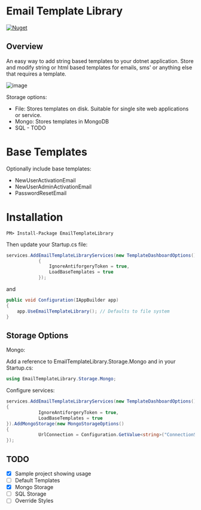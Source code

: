 # Email Template Library

[![Nuget](https://github.com/saliehendricks/EmailTemplateLibrary/actions/workflows/publish.yml/badge.svg)](https://github.com/saliehendricks/EmailTemplateLibrary/actions/workflows/publish.yml)

## Overview
An easy way to add string based templates to your dotnet application. Store and modify string or html based templates for emails, sms' or anything else that requires a template.

![image](https://user-images.githubusercontent.com/1830594/120047159-35d59200-c014-11eb-9448-88244a623027.png)

Storage options:
- File: Stores templates on disk. Suitable for single site web applications or service.
- Mongo: Stores templates in MongoDB
- SQL - TODO

# Base Templates
Optionally include base templates:
- NewUserActivationEmail
- NewUserAdminActivationEmail
- PasswordResetEmail

# Installation

```
PM> Install-Package EmailTemplateLibrary
```
Then update your Startup.cs file:

```cs
services.AddEmailTemplateLibraryServices(new TemplateDashboardOptions()
            {
                IgnoreAntiforgeryToken = true,
                LoadBaseTemplates = true
            });
```
and
```cs         
public void Configuration(IAppBuilder app)
{
    app.UseEmailTemplateLibrary(); // Defaults to file system
}
```

## Storage Options

Mongo:

Add a reference to EmailTemplateLibrary.Storage.Mongo and in your Startup.cs:
```cs
using EmailTemplateLibrary.Storage.Mongo;
```
Configure services:
```cs
services.AddEmailTemplateLibraryServices(new TemplateDashboardOptions()
{
            IgnoreAntiforgeryToken = true,
            LoadBaseTemplates = true
}).AddMongoStorage(new MongoStorageOptions()
{
            UrlConnection = Configuration.GetValue<string>("ConnectionStrings.MainConnection")
});
```

## TODO
- [X] Sample project showing usage
- [ ] Default Templates
- [X] Mongo Storage
- [ ] SQL Storage
- [ ] Override Styles
